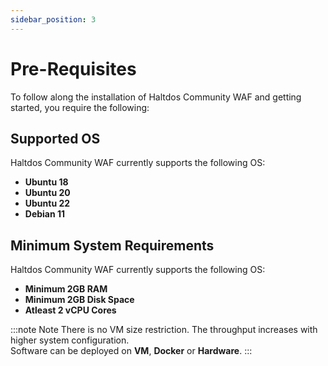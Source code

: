 ```yaml
---
sidebar_position: 3
---
```


# Pre-Requisites

To follow along the installation of Haltdos Community WAF and getting started, you require the following:


## Supported OS

Haltdos Community WAF currently supports the following OS:

- **Ubuntu 18**
- **Ubuntu 20**
- **Ubuntu 22**
- **Debian 11**


## Minimum System Requirements

Haltdos Community WAF currently supports the following OS:

- **Minimum 2GB RAM**  
- **Minimum 2GB Disk Space**  
- **Atleast 2 vCPU Cores**

:::note Note
There is no VM size restriction. The throughput increases with higher system configuration.  
Software can be deployed on **VM**, **Docker** or **Hardware**.
:::
